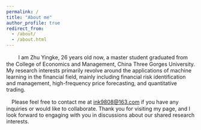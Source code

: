 ```yaml
---
permalink: /
title: "About me"
author_profile: true
redirect_from: 
  - /about/
  - /about.html
---
```

　
　I am Zhu Yingke, 26 years old now, a master student graduated from the College of Economics and Management, China Three Gorges University. My research interests primarily revolve around the applications of machine learning in the financial field, mainly including financial risk identification and management, high-frequency price forecasting, and quantitative trading. 

　Please feel free to contact me at [ink9808@163.com](mailto:ink9808@163.com) if you have any inquiries or would like to collaborate. Thank you for visiting my page, and I look forward to engaging with you in discussions about our shared research interests.
